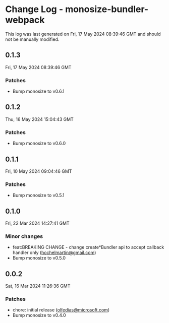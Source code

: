 # Change Log - monosize-bundler-webpack

This log was last generated on Fri, 17 May 2024 08:39:46 GMT and should not be manually modified.

<!-- Start content -->

## 0.1.3

Fri, 17 May 2024 08:39:46 GMT

### Patches

- Bump monosize to v0.6.1

## 0.1.2

Thu, 16 May 2024 15:04:43 GMT

### Patches

- Bump monosize to v0.6.0

## 0.1.1

Fri, 10 May 2024 09:04:46 GMT

### Patches

- Bump monosize to v0.5.1

## 0.1.0

Fri, 22 Mar 2024 14:27:41 GMT

### Minor changes

- feat:BREAKING CHANGE - change create*Bundler api to accept callback handler only (hochelmartin@gmail.com)
- Bump monosize to v0.5.0

## 0.0.2

Sat, 16 Mar 2024 11:26:36 GMT

### Patches

- chore: initial release (olfedias@microsoft.com)
- Bump monosize to v0.4.0
